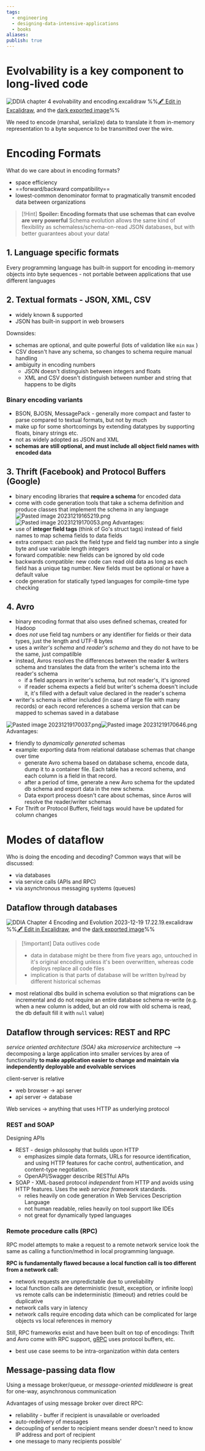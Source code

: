 ```yaml
---
tags:
  - engineering
  - designing-data-intensive-applications
  - books
aliases: 
publish: true
---
```

# Evolvability is a key component to long-lived code
![DDIA chapter 4 evolvability and encoding.excalidraw](../images/DDIA%20chapter%204%20evolvability%20and%20encoding.svg)
%%[🖋 Edit in Excalidraw](../images/DDIA%20chapter%204%20evolvability%20and%20encoding.svg), and the [dark exported image](DDIA%20chapter%204%20evolvability%20and%20encoding.excalidraw.dark.svg.md)%%

We need to encode (marshal, serialize) data to translate it from in-memory representation to a byte sequence to be transmitted over the wire. 
# Encoding Formats
What do we care about in encoding formats?
- space efficiency
- ==forward/backward compatibility== 
- lowest-common denominator format to pragmatically  transmit encoded data between organizations

> [!Hint]
>  **Spoiler: Encoding formats that use schemas that can evolve are very powerful**
> Schema evolution allows the same kind of flexibility as schemaless/schema-on-read JSON databases, but with better guarantees about your data!
## 1. Language specific formats  

Every programming language has built-in support for encoding in-memory objects into byte sequences 
	- not portable between applications that use different languages
## 2. Textual formats - JSON, XML, CSV
- widely known & supported
- JSON has built-in support in web browsers

Downsides:
- schemas are optional, and quite powerful (lots of validation like `min` `max` )
- CSV doesn't have any schema, so changes to schema require manual handling
- ambiguity in encoding numbers
	- JSON doesn't distinguish between integers and floats
	 - XML and CSV doesn't distinguish between number and string that happens to be digits

###  Binary encoding variants
- BSON, BJOSN, MessagePack - generally more compact and faster to parse compared to textual formats, but not by much
- make up for some shortcomings by extending datatypes by supporting floats, binary strings etc. 
- not as widely adopted as JSON and XML
- **schemas are still optional, and must include all object field names with encoded data**
## 3. Thrift (Facebook) and Protocol Buffers (Google)
- binary encoding libraries that **require a schema** for encoded data
- come with code generation tools that take a schema definition and produce classes that implement the schema in any language
![Pasted image 20231219165219.png](../images/Pasted%20image%2020231219165219.png)
![Pasted image 20231219170053.png](../images/Pasted%20image%2020231219170053.png)
Advantages:
- use of **integer field tags** (think of Go's struct tags) instead of field names to map schema fields to data fields
- extra compact: can pack the field type and field tag number into a single byte and use variable length integers
- forward compatible: new fields can be ignored by old code
- backwards compatible: new code can read old data as long as each field has a unique tag number. New fields must be optional or have a default value 
- code generation for statically typed languages for compile-time type checking

## 4. Avro
- binary encoding format that also uses defined schemas, created for Hadoop
- does *not* use field tag numbers or any identifier for fields or their data types, just the length and UTF-8 bytes
- uses a *writer's schema* and *reader's schema* and they do not have to be the same, just compatilble
- instead, Avros resolves the differences between the reader & writers schema and translates the data from the writer's schema into the reader's schema
	- if a field appears in writer's schema, but not reader's, it's ignored
	- if reader schema expects a field but writer's schema doesn't include it, it's filled with a default value declared in the reader's schema
 - writer's schema is either included (in case of large file with many records) or each record references a schema version that can be mapped to schemas saved in a database

![Pasted image 20231219170037.png](../images/Pasted%20image%2020231219170037.png)![Pasted image 20231219170646.png](../images/Pasted%20image%2020231219170646.png)
Advantages:
- friendly to *dynamically generated* schemas
- example: exporting data from relational database schemas that change over time
	- generate Avro schema based on database schema, encode data, dump it to a container file. Each table has a record schema, and each column is a field in that record.
	- after a period of time, generate a new Avro schema for the updated db schema and export data in the new schema.
	- Data export process doesn't care about schemas, since Avros will resolve the reader/writer schemas
- For Thrift or Protocol Buffers, field tags would have be updated for column changes

# Modes of dataflow
Who is doing the encoding and decoding? 
Common ways that will be discussed:
- via databases
- via service calls (APIs and RPC)
- via asynchronous messaging systems (queues)

## Dataflow through databases
![DDIA Chapter 4 Encoding and Evolution 2023-12-19 17.22.19.excalidraw](../images/DDIA%20Chapter%204%20Encoding%20and%20Evolution%202023-12-19%2017.22.19.svg)
%%[🖋 Edit in Excalidraw](../images/DDIA%20Chapter%204%20Encoding%20and%20Evolution%202023-12-19%2017.22.19.svg), and the [dark exported image](DDIA%20Chapter%204%20Encoding%20and%20Evolution%202023-12-19%2017.22.19.excalidraw.dark.svg.md)%%

> [!important] Data outlives code
>   - data in database might be there from five years ago, untouched in it's original encoding unless it's been overwritten, whereas code deploys replace all code files
>   - implication is that parts of database will be written by/read by different historical schemas

  - most relational dbs build in schema evolution so that migrations can be incremental and do not require an entire database schema re-write (e.g. when a new column is added, but an old row with old schema is read, the db default fill it with `null` value)
## Dataflow through services: REST and RPC

*service oriented architecture (SOA)* aka *microservice* architecture --> decomposing a large application into smaller services by area of functionality **to make application easier to change and maintain via independently deployable and evolvable services**

client-server is relative
- web browser -> api server
- api server -> database

Web services -> anything that uses HTTP as underlying protocol

### REST and SOAP
Designing APIs
- REST - design philosophy that builds upon HTTP
	- emphasizes simple data formats, URLs for resource identification, and using HTTP features for cache control, authentication, and content-type negotiation.
	- OpenAPI/Swagger describe RESTful APIs
- SOAP - XML-based protocol *independent* from HTTP and avoids using HTTP features. Uses the *web service framework* standards.
	- relies heavily on code generation in Web Services Description Language
	- not human readable, relies heavily on tool support like IDEs 
	- not great for dynamically typed languages 

### Remote procedure calls (RPC)
RPC model attempts to make a request to a remote network service look the same as calling a function/method in local programming language.

**RPC is fundamentally flawed because a local function call is too different from a network call:**
- network requests are unpredictable due to unreliability
- local function calls are deterministic (result, exception, or infinite loop) vs remote calls can be indeterministic (timeout) and retries could be duplicative
- network calls vary in latency
- network calls require encoding data which can be complicated for large objects vs local references in memory

Still, RPC frameworks exist and have been built on top of encodings: Thrift and Avro come with RPC support, [gRPC](https://www.youtube.com/watch?v=gnchfOojMk4) uses protocol buffers, etc.
- best use case seems to be intra-organization within data centers

## Message-passing data flow
Using a message broker/queue, or *message-oriented middleware* is great for one-way, asynchronous communication

Advantages of using message broker over direct RPC:
- reliability - buffer if recipient is unavailable or overloaded
- auto-redelivery of messages
- decoupling of sender to recipient means sender doesn't need to know IP address and port of recipient
- one message to many recipients possible'

